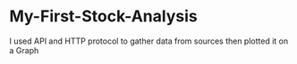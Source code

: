 # My-First-Stock-Analysis
I used API and HTTP protocol to gather data from sources then plotted it on a Graph
